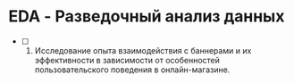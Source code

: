 # EDA - Разведочный анализ данных

- [ ] 1. Исследование опыта взаимодействия с баннерами и их эффективности в зависимости от особенностей пользовательского поведения в онлайн-магазине.
